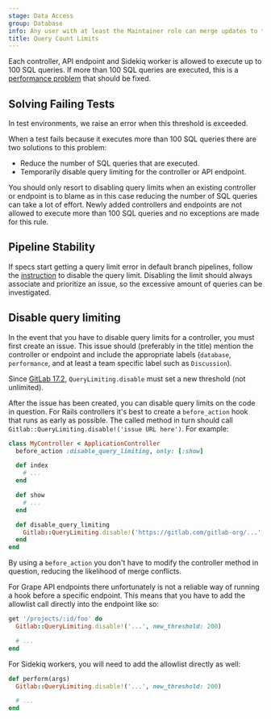 ```yaml
---
stage: Data Access
group: Database
info: Any user with at least the Maintainer role can merge updates to this content. For details, see https://docs.gitlab.com/development/development_processes/#development-guidelines-review.
title: Query Count Limits
---
```


Each controller, API endpoint and Sidekiq worker is allowed to execute up to
100 SQL queries.
If more than 100 SQL queries are executed, this is a
[performance problem](../performance.md) that should be fixed.

## Solving Failing Tests

In test environments, we raise an error when this threshold is exceeded.

When a test fails because it executes more than 100 SQL queries there are two
solutions to this problem:

- Reduce the number of SQL queries that are executed.
- Temporarily disable query limiting for the controller or API endpoint.

You should only resort to disabling query limits when an existing controller or endpoint
is to blame as in this case reducing the number of SQL queries can take a lot of
effort. Newly added controllers and endpoints are not allowed to execute more
than 100 SQL queries and no exceptions are made for this rule.

## Pipeline Stability

If specs start getting a query limit error in default branch pipelines, follow the [instruction](#disable-query-limiting) to disable the query limit.
Disabling the limit should always associate and prioritize an issue, so the excessive amount of queries can be investigated.

## Disable query limiting

In the event that you have to disable query limits for a controller, you must first
create an issue. This issue should (preferably in the title) mention the
controller or endpoint and include the appropriate labels (`database`,
`performance`, and at least a team specific label such as `Discussion`).

Since [GitLab 17.2](https://gitlab.com/gitlab-org/gitlab/-/merge_requests/157016),
`QueryLimiting.disable` must set a new threshold (not unlimited).

After the issue has been created, you can disable query limits on the code in question. For
Rails controllers it's best to create a `before_action` hook that runs as early
as possible. The called method in turn should call
`Gitlab::QueryLimiting.disable!('issue URL here')`. For example:

```ruby
class MyController < ApplicationController
  before_action :disable_query_limiting, only: [:show]

  def index
    # ...
  end

  def show
    # ...
  end

  def disable_query_limiting
    Gitlab::QueryLimiting.disable!('https://gitlab.com/gitlab-org/...', new_threshold: 200)
  end
end
```

By using a `before_action` you don't have to modify the controller method in
question, reducing the likelihood of merge conflicts.

For Grape API endpoints there unfortunately is not a reliable way of running a
hook before a specific endpoint. This means that you have to add the allowlist
call directly into the endpoint like so:

```ruby
get '/projects/:id/foo' do
  Gitlab::QueryLimiting.disable!('...', new_threshold: 200)

  # ...
end
```

For Sidekiq workers, you will need to add the allowlist directly as well:

```ruby
def perform(args)
  Gitlab::QueryLimiting.disable!('...', new_threshold: 200)

  # ...
end
```
